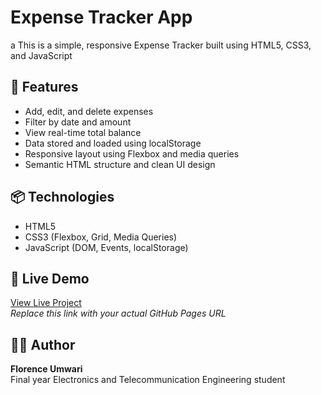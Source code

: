 # Expense Tracker App
a
This is a simple, responsive Expense Tracker built using HTML5, CSS3, and JavaScript

## 🚀 Features

- Add, edit, and delete expenses
- Filter by date and amount
- View real-time total balance
- Data stored and loaded using localStorage
- Responsive layout using Flexbox and media queries
- Semantic HTML structure and clean UI design

## 📦 Technologies

- HTML5
- CSS3 (Flexbox, Grid, Media Queries)
- JavaScript (DOM, Events, localStorage)

## 🔗 Live Demo

[View Live Project](https://your-username.github.io/expense-tracker/)  
_Replace this link with your actual GitHub Pages URL_

## 👩‍💻 Author

**Florence Umwari**  
Final year Electronics and Telecommunication Engineering student 
